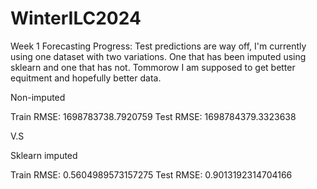 # WinterILC2024
Week 1 Forecasting Progress: Test predictions are way off, I'm currently using one dataset with two variations. One that has been imputed using sklearn and one that has not. Tommorow I am supposed to get better equitment and hopefully better data. 

Non-imputed

Train RMSE: 1698783738.7920759
Test RMSE: 1698784379.3323638

V.S

Sklearn imputed

Train RMSE: 0.5604989573157275
Test RMSE: 0.9013192314704166
